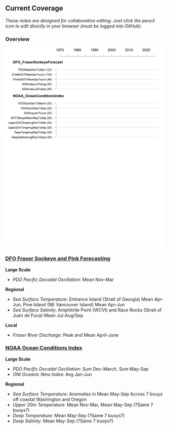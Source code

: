 ## Current Coverage

*These notes are designed for collaborative editing. Just click the pencil icon to edit directly in your browser (must be logged into GitHub).*


### Overview



<img src="https://github.com/SOLV-Code/Open-Source-Env-Cov-PacSalmon/blob/main/OUTPUT/DataOverview_ALL.png"
	width="600">






### [DFO Fraser Sockeye  and Pink Forecasting](https://github.com/SOLV-Code/Open-Source-Env-Cov-PacSalmon/tree/main/DATA/DFO_FraserSockeyeForecast)

**Large Scale**

* *PDO Pacific Decadal Oscillation*: Mean Nov-Mar

**Regional**

* *Sea Surface Temperature*: Entrance Island (Strait of Georgia) Mean Apr-Jun, Pine Island (NE Vancouver Island) Mean Apr-Jun
* *Sea Surface Salinity*: Amphitrite Point (WCVI) and Race Rocks (Strait of Juan de Fuca) Mean Jul-Aug/Sep

**Local**
* *Fraser River Discharge*: Peak and Mean April-June

### [NOAA Ocean Conditions Index](https://github.com/SOLV-Code/Open-Source-Env-Cov-PacSalmon/tree/main/DATA/NOAA_OceanConditionsIndex) 

**Large Scale**

* *PDO Pacific Decadal Oscillation*: Sum Dec-March, Sum May-Sep
* *ONI Oceanic Nino Index*: Avg Jan-Jun  

**Regional** 

* *Sea Surface Temperature*: Anomalies in Mean May-Sep Across 7 bouys off coastal Washington and Oregon
* *Upper 20m Temperature*: Mean Nov-Mar, Mean May-Sep (?Same 7 buoys?)
* *Deep Temperature*: Mean May-Sep (?Same 7 buoys?)
* *Deep Salinity*: Mean May-Sep (?Same 7 buoys?)






